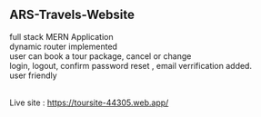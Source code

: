 ## ARS-Travels-Website

full stack MERN Application <br>
dynamic router implemented <br>
user can book a tour package, cancel or change <br>
login, logout, confirm password reset , email verrification added. <br>
user friendly <br> <br>

Live site : https://toursite-44305.web.app/

